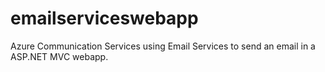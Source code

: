 # emailserviceswebapp
Azure Communication Services using Email Services to send an email in a ASP.NET MVC webapp. 
